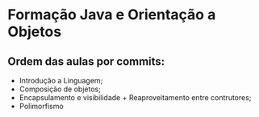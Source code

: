 # Formação Java e Orientação a Objetos

## Ordem das aulas por commits:
* Introdução a Linguagem;
* Composição de objetos;
* Encapsulamento e visibilidade + Reaproveitamento entre contrutores;
* Polimorfismo
